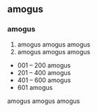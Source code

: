## amogus
### amogus

1. amogus
amogus
amogus
2. amogus
amogus
amogus
- 001 – 200 amogus
- 201 – 400 amogus
- 401 – 600 amogus
- 601 amogus

amogus
amogus
amogus

